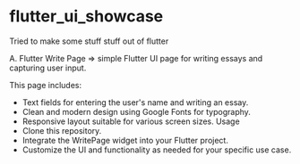 # flutter_ui_showcase
Tried to make some stuff stuff out of flutter



A. Flutter Write Page
=> simple Flutter UI page for writing essays and capturing user input. 

This page includes:
*  Text fields for entering the user's name and writing an essay.
*  Clean and modern design using Google Fonts for typography.
*  Responsive layout suitable for various screen sizes.
Usage
*  Clone this repository.
*  Integrate the WritePage widget into your Flutter project.
*  Customize the UI and functionality as needed for your specific use case.



